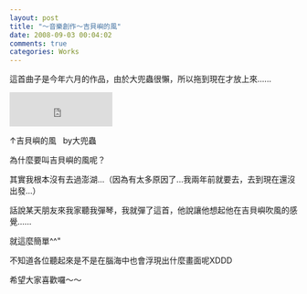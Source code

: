 ```yaml
---
layout: post
title: "～音樂創作～吉貝嶼的風"
date: 2008-09-03 00:04:02
comments: true
categories: Works
---
```

<p>這首曲子是今年六月的作品，由於大兜蟲很懶，所以拖到現在才放上來......</p><p><iframe src="http://vlog.xuite.net/vlog/guest/external.php?media_id=S2Z6TEJWLTEzNjYzNjIuZmx2&amp;pt=2&amp;ar=1&amp;as=1&amp;pw=180" width="180" height="60" marginwidth="0" marginheight="0" frameborder="0" scrolling="no"></iframe></p><p>&uarr;吉貝嶼的風&nbsp;&nbsp; by大兜蟲</p><p>為什麼要叫吉貝嶼的風呢？</p><p>其實我根本沒有去過澎湖...（因為有太多原因了...我兩年前就要去，去到現在還沒出發...）</p><p>話說某天朋友來我家聽我彈琴，我就彈了這首，他說讓他想起他在吉貝嶼吹風的感覺......</p><p>就這麼簡單^^"</p><p>不知道各位聽起來是不是在腦海中也會浮現出什麼畫面呢XDDD</p><p>希望大家喜歡囉～～</p><p>&nbsp;</p><p>&nbsp;</p>
